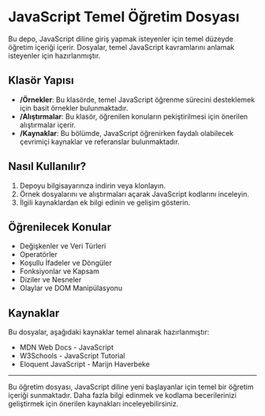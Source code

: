 # JavaScript Temel Öğretim Dosyası

Bu depo, JavaScript diline giriş yapmak isteyenler için temel düzeyde öğretim içeriği içerir. Dosyalar, temel JavaScript kavramlarını anlamak isteyenler için hazırlanmıştır.

## Klasör Yapısı

- **/Örnekler**: Bu klasörde, temel JavaScript öğrenme sürecini desteklemek için basit örnekler bulunmaktadır.
- **/Alıştırmalar**: Bu klasör, öğrenilen konuların pekiştirilmesi için önerilen alıştırmalar içerir.
- **/Kaynaklar**: Bu bölümde, JavaScript öğrenirken faydalı olabilecek çevrimiçi kaynaklar ve referanslar bulunmaktadır.

## Nasıl Kullanılır?

1. Depoyu bilgisayarınıza indirin veya klonlayın.
2. Örnek dosyalarını ve alıştırmaları açarak JavaScript kodlarını inceleyin.
3. İlgili kaynaklardan ek bilgi edinin ve gelişim gösterin.

## Öğrenilecek Konular

- Değişkenler ve Veri Türleri
- Operatörler
- Koşullu İfadeler ve Döngüler
- Fonksiyonlar ve Kapsam
- Diziler ve Nesneler
- Olaylar ve DOM Manipülasyonu

## Kaynaklar

Bu dosyalar, aşağıdaki kaynaklar temel alınarak hazırlanmıştır:

- MDN Web Docs - JavaScript
- W3Schools - JavaScript Tutorial
- Eloquent JavaScript - Marijn Haverbeke

---

Bu öğretim dosyası, JavaScript diline yeni başlayanlar için temel bir öğretim içeriği sunmaktadır. Daha fazla bilgi edinmek ve kodlama becerilerinizi geliştirmek için önerilen kaynakları inceleyebilirsiniz.

